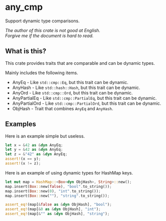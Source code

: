 any_cmp
===

Support dynamic type comparisons.

*The author of this crate is not good at English.*  
*Forgive me if the document is hard to read.*

## What is this?

This crate provides traits that are comparable and can be dynamic types.

Mainly includes the following items.

* AnyEq - Like `std::cmp::Eq`, but this trait can be dynamic.
* AnyHash - Like `std::hash::Hash`, but this trait can be dynamic.
* AnyOrd - Like `std::cmp::Ord`, but this trait can be dynamic.
* AnyPartialEq - Like `std::cmp::PartialEq`, but this trait can be dynamic.
* AnyPartialOrd - Like `std::cmp::PartialOrd`, but this trait can be dynamic.
* ObjHash - Trait that combines `AnyEq` and `AnyHash`.

## Examples

Here is an example simple but useless.

```rust
let x = &42 as &dyn AnyEq;
let y = &42 as &dyn AnyEq;
let z = &"42" as &dyn AnyEq;
assert!(x == y);
assert!(x != z);
```

Here is an example of using dynamic types for HashMap keys.

```rust
let mut map = HashMap::<Box<dyn ObjHash>, String>::new();
map.insert(Box::new(false), "bool".to_string());
map.insert(Box::new(0), "int".to_string());
map.insert(Box::new(""), "string".to_string());

assert_eq!(map[&false as &dyn ObjHash], "bool");
assert_eq!(map[&0 as &dyn ObjHash], "int");
assert_eq!(map[&"" as &dyn ObjHash], "string");
```
